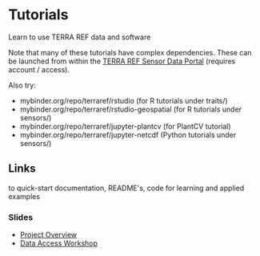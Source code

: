 # Tutorials

Learn to use TERRA REF data and software

Note that many of these tutorials have complex dependencies. These can be launched from within the [TERRA REF Sensor Data Portal](https://terraref.ncsa.illinois.edu) (requires account / access). 

Also try:

* mybinder.org/repo/terraref/rstudio (for R tutorials under traits/)
* mybinder.org/repo/terraref/rstudio-geospatial (for R tutorials under sensors/)
* mybinder.org/repo/terraref/jupyter-plantcv (for PlantCV tutorial)
* mybinder.org/repo/terraref/jupyter-netcdf (Python tutorials under sensors/)


## Links

to quick-start documentation, README's, code for learning and applied examples

### Slides

* [Project Overview](https://docs.google.com/presentation/d/1MVOGt2xKgCfeUdVF9tWyyWrcPPfSg9DQvxHWQ0nN44U/pub?start=false&loop=false&delayms=3000)
* [Data Access Workshop](https://docs.google.com/presentation/d/1YikA_h9LIgTJkuNrAublpWIoT2pRF-E-RI1k1UlqeAE/pub?start=false&loop=false&delayms=3000)
